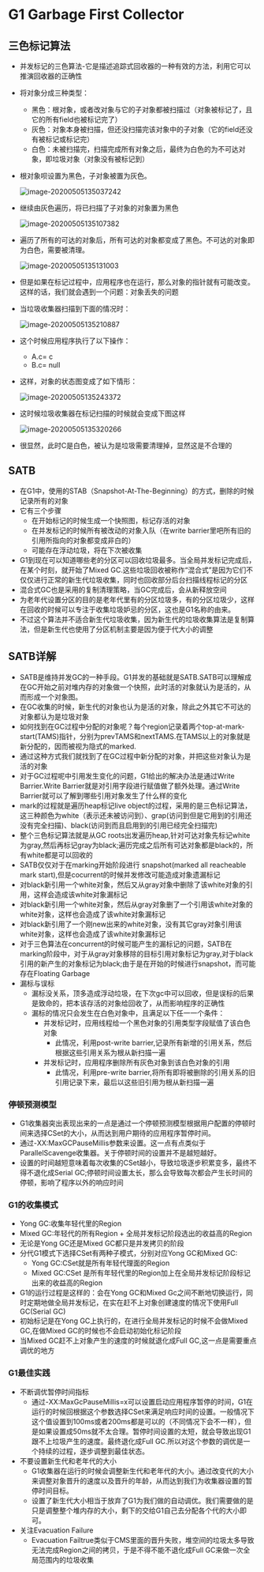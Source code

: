 # G1   Garbage First Collector

## 三色标记算法

- 并发标记的三色算法-它是描述追踪式回收器的一种有效的方法，利用它可以推演回收器的正确性

- 将对象分成三种类型：

  - 黑色：根对象，或者改对象与它的子对象都被扫描过（对象被标记了，且它的所有field也被标记完了）
  - 灰色：对象本身被扫描，但还没扫描完该对象中的子对象（它的field还没有被标记或标记完）
  - 白色：未被扫描完，扫描完成所有对象之后，最终为白色的为不可达对象，即垃圾对象（对象没有被标记到）

- 根对象呗设置为黑色，子对象被置为灰色。

  ![image-20200505135037242](image/image-20200505135037242.png)

- 继续由灰色遍历，将已扫描了子对象的对象置为黑色

  ![image-20200505135107382](image/image-20200505135107382.png)

- 遍历了所有的可达的对象后，所有可达的对象都变成了黑色。不可达的对象即为白色，需要被清理。

  ![image-20200505135131003](image/image-20200505135131003.png)

- 但是如果在标记过程中，应用程序也在运行，那么对象的指针就有可能改变。这样的话，我们就会遇到一个问题：对象丢失的问题

- 当垃圾收集器扫描到下面的情况时：

  ![image-20200505135210887](image/image-20200505135210887.png)

- 这个时候应用程序执行了以下操作：

  - A.c= c
  - B.c= null

- 这样，对象的状态图变成了如下情形：

  ![image-20200505135243372](image/image-20200505135243372.png)

- 这时候垃圾收集器在标记扫描的时候就会变成下图这样

  ![image-20200505135320266](image/image-20200505135320266.png)

- 很显然，此时C是白色，被认为是垃圾需要清理掉，显然这是不合理的

## SATB

- 在G1中，使用的STAB（Snapshot-At-The-Beginning）的方式，删除的时候记录所有的对象
- 它有三个步骤
  - 在开始标记的时候生成一个快照图，标记存活的对象
  - 在并发标记的时候所有被改动的对象入队（在write barrier里吧所有旧的引用所指向的对象都变成非白的）
  - 可能存在浮动垃圾，将在下次被收集
- G1到现在可以知道哪些老的分区可以回收垃圾最多。当全局并发标记完成后，在某个时刻，就开始了Mixed GC.这些垃圾回收被称作“混合式”是因为它们不仅仅进行正常的新生代垃圾收集，同时也回收部分后台扫描线程标记的分区
- 混合式GC也是采用的复制清理策略，当GC完成后，会从新释放空间
- 为老年代设置分区的目的是老年代里有的分区垃圾多，有的分区垃圾少，这样在回收的时候可以专注于收集垃圾妒忌的分区，这也是G1名称的由来。
- 不过这个算法并不适合新生代垃圾收集，因为新生代的垃圾收集算法是复制算法，但是新生代也使用了分区机制主要是因为便于代大小的调整

## SATB详解

- SATB是维持并发GC的一种手段。G1并发的基础就是SATB.SATB可以理解成在GC开始之前对堆内存的对象做一个快照，此时活的对象就认为是活的，从而形成一个对象图。
- 在GC收集的时候，新生代的对象也认为是活的对象，除此之外其它不可达的对象都认为是垃圾对象
- 如何找到在GC过程中分配的对象呢？每个region记录着两个top-at-mark-start(TAMS)指针，分别为prevTAMS和nextTAMS.在TAMS以上的对象就是新分配的，因而被视为隐式的marked.
- 通过这种方式我们就找到了在GC过程中新分配的对象，并把这些对象认为是活的对象
- 对于GC过程呢中引用发生变化的问题，G1给出的解决办法是通过Write Barrier.Write Barrier就是对引用字段进行赋值做了额外处理。通过Write Barrier就可以了解到哪些引用对象发生了什么样的变化
- mark的过程就是遍历heap标记live object的过程，采用的是三色标记算法，这三种颜色为white（表示还未被访问到）、grap(访问到但是它用到的引用还没有完全扫描)、black(访问到而且启用到的引用已经完全扫描完)
- 整个三色标记算法就是从GC roots出发遍历heap,针对可达对象先标记white为gray,然后再标记gray为black;遍历完成之后所有可达对象都是black的，所有white都是可以回收的
- SATB仅仅对于在marking开始阶段进行 snapshot(marked all reacheable mark start),但是cocurrent的时候并发修改可能造成对象遗漏标记
- 对black新引用一个white对象，然后又从gray对象中删除了该white对象的引用，这样会造成该white对象漏标记
- 对black新引用一个white对象，然后从gray对象删了一个引用该white对象的white对象，这样也会造成了该white对象漏标记
- 对black新引用了一个刚new出来的white对象，没有其它gray对象引用该white对象，这样也会造成了该white对象漏标记
- 对于三色算法在concurrent的时候可能产生的漏标记的问题，SATB在marking阶段中，对于从gray对象移除的目标引用对象标记为gray,对于black引用的新产生的对象标记为black;由于是在开始的时候进行snapshot，而可能存在Floating Garbage
- 漏标与误标
  - 漏标没关系，顶多造成浮动垃圾，在下次gc中可以回收，但是误标的后果是致命的，把本该存活的对象给回收了，从而影响程序的正确性
  - 漏标的情况只会发生在白色对象中，且满足以下任一一个条件：
    - 并发标记时，应用线程给一个黑色对象的引用类型字段赋值了该白色对象
      - 此情况，利用post-write barrier,记录所有新增的引用关系，然后根据这些引用关系为根从新扫描一遍
    - 并发标记时，应用程序删除所有灰色对象到该白色对象的引用
      - 此情况，利用pre-write barrier,将所有即将被删除的引用关系的旧引用记录下来，最后以这些旧引用为根从新扫描一遍

### 停顿预测模型

- G1收集器突出表现出来的一点是通过一个停顿预测模型根据用户配置的停顿时间来选择CSet的大小，从而达到用户期待的应用程序暂停时间。
- 通过-XX:MaxGCPauseMillis参数来设置。这一点有点类似于ParallelScavenge收集器。关于停顿时间的设置并不是越短越好。
- 设置的时间越短意味着每次收集的CSet越小，导致垃圾逐步积累变多，最终不得不退化成Serial GC;停顿时间设置太长，那么会导致每次都会产生长时间的停顿，影响了程序以外的响应时间

### G1的收集模式

- Yong GC:收集年轻代里的Region
- Mixed GC:年轻代的所有Region + 全局并发标记阶段选出的收益高的Region
- 无论是Yong GC还是Mixed GC都只是并发拷贝的阶段
- 分代G1模式下选择CSet有两种子模式，分别对应Yong GC和Mixed GC:
  - Yong GC:CSet就是所有年轻代理面的Region
  - Mixed GC:CSet 是所有年轻代里的Region加上在全局并发标记阶段标记出来的收益高的Region
- G1的运行过程是这样的：会在Yong GC和Mixed Gc之间不断地切换运行，同时定期地做全局并发标记，在实在赶不上对象创建速度的情况下使用Full GC(Serial GC)
- 初始标记是在Yong GC上执行的，在进行全局并发标记的时候不会做Mixed  GC,在做Mixed GC的时候也不会启动初始化标记阶段
- 当Mixed GC赶不上对象产生的速度的时候就退化成Full GC,这一点是需要重点调优的地方

### G1最佳实践

- 不断调优暂停时间指标
  - 通过-XX:MaxGcPauseMillis=x可以设置启动应用程序暂停的时间，G1在运行的时候回根据这个参数选择CSet来满足响应时间的设置。一般情况下这个值设置到100ms或者200ms都是可以的（不同情况下会不一样），但是如果设置成50ms就不太合理。暂停时间设置的太短，就会导致出现G1跟不上垃圾产生的速度。最终退化成Full GC.所以对这个参数的调优是一个持续的过程，逐步调整到最佳状态。
- 不要设置新生代和老年代的大小
  - G1收集器在运行的时候会调整新生代和老年代的大小。通过改变代的大小来调整对象晋升的速度以及晋升的年龄，从而达到我们为收集器设置的暂停时间目标。
  - 设置了新生代大小相当于放弃了G1为我们做的自动调优。我们需要做的是只是调整整个堆内存的大小，剩下的交给G1自己去分配各个代的大小即可。
- 关注Evacuation Failure
  - Evacuation Failtrue类似于CMS里面的晋升失败，堆空间的垃圾太多导致无法完成Region之间的拷贝，于是不得不能不退化成Full GC来做一次全局范围内的垃圾收集